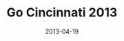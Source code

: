 ---
layout: media
category: media
title: "Go Cincinnati 2013"
date: 2013-04-19
description: "Sign up now!"
video: "http://s3.amazonaws.com/crossroads-media/other-media/video/gocincinnati2013promo.mp4"
video-poster: "http://s3.amazonaws.com/crossroads-media/images/gocincinnati2013.jpg"
---